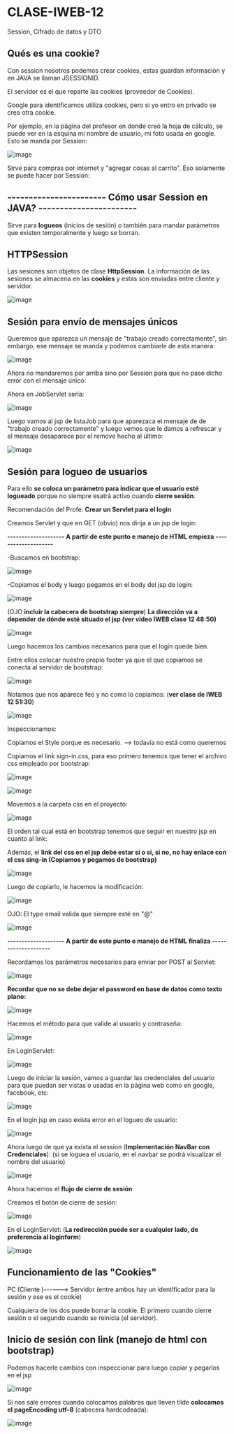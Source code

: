 # CLASE-IWEB-12
Session, Cifrado de datos y DTO


## Qués es una cookie?
Con session nosotros podemos crear cookies, estas guardan información y en JAVA se llaman JSESSIONID.

El servidor es el que reparte las cookies (proveedor de Cookies).

Google para identificarnos utiliza cookies, pero si yo entro en privado se crea otra cookie.

Por ejemplo, en la página del profesor en donde creó la hoja de cálculo, se puede ver en la esquina mi nombre de usuario, mi foto usada en google. Esto se manda por Session:

![image](https://github.com/SergioABS0813/CLASE-IWEB-12/assets/134556600/8ae730b7-1be8-45b0-8095-51d283179abd)

Sirve para compras por internet y "agregar cosas al carrito". Eso solamente se puede hacer por Session:

## ----------------------- Cómo usar Session en JAVA?  ----------------------- 

Sirve para **logueos** (inicios de sesión) o también para mandar parámetros que existen temporalmente y luego se borran.

## HTTPSession
Las sesiones son objetos de clase **HttpSession**. La información de las sesiones se almacena en las **cookies** y estas son enviadas entre cliente y servidor.

![image](https://github.com/SergioABS0813/CLASE-IWEB-12/assets/134556600/c0b47c3f-5168-4eb6-9142-58a91dc97481)

## Sesión para envío de mensajes únicos
Queremos que aparezca un mensaje de "trabajo creado correctamente", sin embargo, ese mensaje se manda y podemos cambiarle de esta manera:

![image](https://github.com/SergioABS0813/CLASE-IWEB-12/assets/134556600/4c6f7cff-538f-45de-9dbf-724072b2ded8)

Ahora no mandaremos por arriba sino por Session para que no pase dicho error con el mensaje único:

Ahora en JobServlet sería:

![image](https://github.com/SergioABS0813/CLASE-IWEB-12/assets/134556600/d01025f4-57ca-4233-ab66-925aff3f8568)

Luego vamos al jsp de listaJob para que aparezaca el mensaje de de "trabajo creado correctamente" y luego vemos que le damos a refrescar y el mensaje desaparece por el remove hecho al último:

![image](https://github.com/SergioABS0813/CLASE-IWEB-12/assets/134556600/e247e0b2-2ed9-415e-be6e-e2f95a500f69)

## Sesión para logueo de usuarios
Para ello **se coloca un parámetro para indicar que el usuario esté logueado** porque no siempre esatrá activo cuando **cierre sesión**.

Recomendación del Profe: **Crear un Servlet para el login**

Creamos Servlet y que en GET (obvio) nos dirija a un jsp de login:

**-------------------- A partir de este punto e manejo de HTML empieza --------------------**

-Buscamos en bootstrap:

![image](https://github.com/SergioABS0813/CLASE-IWEB-12/assets/134556600/12c73064-0ad8-4ebc-9e1d-bc530dca95af)

-Copiamos el body y luego pegamos en el body del jsp de login:

![image](https://github.com/SergioABS0813/CLASE-IWEB-12/assets/134556600/9fbf0937-7000-4318-804b-34000d771359)

(OJO **incluir la cabecera de bootstrap siempre**) **La dirección va a depender de dónde esté situado el jsp (ver video IWEB clase 12 48:50)**

![image](https://github.com/SergioABS0813/CLASE-IWEB-12/assets/134556600/effab603-b676-4cca-a2cb-dbf304530fdb)

Luego hacemos los cambios necesarios para que el login quede bien.

Entre ellos colocar nuestro propio footer ya que el que copiamos se conecta al servidor de bootstrap:

![image](https://github.com/SergioABS0813/CLASE-IWEB-12/assets/134556600/23c40d17-ade4-4d59-b49a-89579d035210)

Notamos que nos aparece feo y no como lo copiamos: (**ver clase de IWEB 12 51:30**)

![image](https://github.com/SergioABS0813/CLASE-IWEB-12/assets/134556600/22cc9de6-be45-44f7-881e-a594b1476720)

Inspeccionamos:

Copiamos el Style porque es necesario. --> todavía no está como queremos

Copiamos el link sign-in.css, para eso primero tenemos que tener el archivo css empleado por bootstrap:

![image](https://github.com/SergioABS0813/CLASE-IWEB-12/assets/134556600/6e6d4e61-c9dd-4577-b111-efe74f93687b)

![image](https://github.com/SergioABS0813/CLASE-IWEB-12/assets/134556600/a8d9ba8d-21e3-4588-ac56-72515ae5acff)

Movemos a la carpeta css en el proyecto: 

![image](https://github.com/SergioABS0813/CLASE-IWEB-12/assets/134556600/48514f17-d641-4c2f-8a1d-0f2721edc4aa)

El orden tal cual está en bootstrap tenemos que seguir en nuestro jsp en cuanto al link:

Además, el **link del css en el jsp debe estar sí o sí, si no, no hay enlace con el css sing-in (Copiamos y pegamos de bootstrap)**

![image](https://github.com/SergioABS0813/CLASE-IWEB-12/assets/134556600/a7e6ca2d-ad46-4955-b1d5-9dbcd2285159)

Luego de copiarlo, le hacemos la modificación:

![image](https://github.com/SergioABS0813/CLASE-IWEB-12/assets/134556600/aa613e3d-0df1-4d40-be7d-676359b8f868)

OJO: El type email valida que siempre esté en "@"

![image](https://github.com/SergioABS0813/CLASE-IWEB-12/assets/134556600/568ba712-8fc0-4993-87e0-f2568fdba090)


**-------------------- A partir de este punto e manejo de HTML finaliza --------------------**

Recordamos los parámetros necesarios para enviar por POST al Servlet:

![image](https://github.com/SergioABS0813/CLASE-IWEB-12/assets/134556600/281527a6-be01-4fa7-b291-6a9240fc3cee)

**Recordar que no se debe dejar el password en base de datos como texto plano:**

![image](https://github.com/SergioABS0813/CLASE-IWEB-12/assets/134556600/b6b9fc4b-908d-42fc-92f4-e23ed3c6061a)

Hacemos el método para que valide al usuario y contraseña:

![image](https://github.com/SergioABS0813/CLASE-IWEB-12/assets/134556600/51da5302-c410-4560-9376-837dda6bb990)

En LoginServlet:

![image](https://github.com/SergioABS0813/CLASE-IWEB-12/assets/134556600/925d66c2-004b-4760-9f14-aeea378e9aea)

Luego de iniciar la sesión, vamos a guardar las credenciales del usuario para que puedan ser vistas o usadas en la página web como en google, facebook, etc:

![image](https://github.com/SergioABS0813/CLASE-IWEB-12/assets/134556600/f2f06354-237b-4e8c-b3f7-2be50f8320a6)

En el login jsp en caso exista error en el logueo de usuario:

![image](https://github.com/SergioABS0813/CLASE-IWEB-12/assets/134556600/77be8bf1-dab2-4514-bd23-8a44a2edcaa6)

Ahora luego de que ya exista el session (**Implementación NavBar con Credenciales**): (si se loguea el usuario, en el navbar se podrá visualizar el nombre del usuario)

![image](https://github.com/SergioABS0813/CLASE-IWEB-12/assets/134556600/e2d6a920-bc7e-4383-890e-aae5f4a5aa82)

Ahora hacemos el **flujo de cierre de sesión**

Creamos el botón de cierre de sesión:

![image](https://github.com/SergioABS0813/CLASE-IWEB-12/assets/134556600/6ce55e6a-5780-42e5-a7dd-092329b3da7c)

En el LoginServlet: (**La redirección puede ser a cualquier lado, de preferencia al loginform**)

![image](https://github.com/SergioABS0813/CLASE-IWEB-12/assets/134556600/eb37f1e3-fe41-446a-a89e-6b657d45e1a4)


## Funcionamiento de las "Cookies"

PC (Cliente )------> Servidor (entre ambos hay un identificador para la sesión y ese es el cookie)

Cualquiera de los dos puede borrar la cookie. El primero cuando cierre sesión o el segundo cuando se reinicia (el servidor). 

## Inicio de sesión con link (manejo de html con bootstrap)
Podemos hacerle cambios con inspeccionar para luego copiar y pegarlos en el jsp

![image](https://github.com/SergioABS0813/CLASE-IWEB-12/assets/134556600/7fda852f-34d4-432f-bfb2-53429816865d)

Si nos sale errores cuando colocamos palabras que lleven tilde **colocamos el pageEncoding utf-8** (cabecera hardcodeada):

![image](https://github.com/SergioABS0813/CLASE-IWEB-12/assets/134556600/72d6ff20-a7ef-4f3e-b2ed-06c615adb84e)













